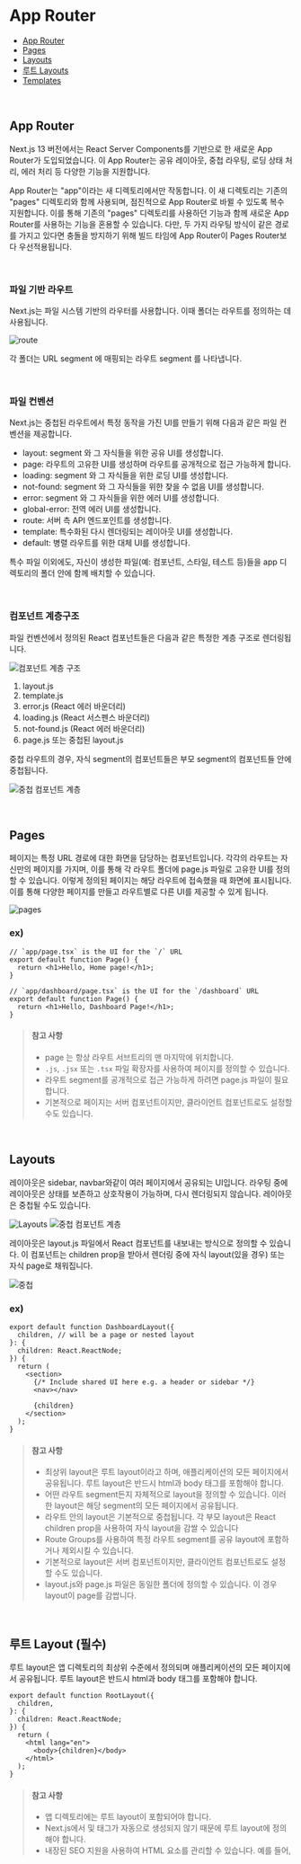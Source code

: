 # App Router

- [App Router](#app-router-1)
- [Pages](#pages)
- [Layouts](#layouts)
- [루트 Layouts](#루트-layout-필수)
- [Templates](#templates)

<br>

## App Router

Next.js 13 버전에서는 React Server Components를 기반으로 한 새로운 App Router가 도입되었습니다. 이 App Router는 공유 레이아웃, 중첩 라우팅, 로딩 상태 처리, 에러 처리 등 다양한 기능을 지원합니다.

App Router는 "app"이라는 새 디렉토리에서만 작동합니다. 이 새 디렉토리는 기존의 "pages" 디렉토리와 함께 사용되며, 점진적으로 App Router로 바뀔 수 있도록 복수 지원합니다. 이를 통해 기존의 "pages" 디렉토리를 사용하던 기능과 함께 새로운 App Router를 사용하는 기능을 혼용할 수 있습니다. 다만, 두 가지 라우팅 방식이 같은 경로를 가지고 있다면 충돌을 방지하기 위해 빌드 타임에 App Router이 Pages Router보다 우선적용됩니다.

<br>

### 파일 기반 라우트

Next.js는 파일 시스템 기반의 라우터를 사용합니다. 이때 폴더는 라우트를 정의하는 데 사용됩니다.

![route](https://nextjs.org/_next/image?url=%2Fdocs%2Flight%2Froute-segments-to-path-segments.png&w=1920&q=75&dpl=dpl_3guogY6YECQnnD8P1bp8UJe7CDCH)

각 폴더는 URL segment 에 매핑되는 라우트 segment 를 나타냅니다.

<br>

### 파일 컨벤션

Next.js는 중첩된 라우트에서 특정 동작을 가진 UI를 만들기 위해 다음과 같은 파일 컨벤션을 제공합니다.

- layout: segment 와 그 자식들을 위한 공유 UI를 생성합니다.
- page: 라우트의 고유한 UI를 생성하며 라우트를 공개적으로 접근 가능하게 합니다.
- loading: segment 와 그 자식들을 위한 로딩 UI를 생성합니다.
- not-found: segment 와 그 자식들을 위한 찾을 수 없음 UI를 생성합니다.
- error: segment 와 그 자식들을 위한 에러 UI를 생성합니다.
- global-error: 전역 에러 UI를 생성합니다.
- route: 서버 측 API 엔드포인트를 생성합니다.
- template: 특수화된 다시 렌더링되는 레이아웃 UI를 생성합니다.
- default: 병렬 라우트를 위한 대체 UI를 생성합니다.

특수 파일 이외에도, 자신이 생성한 파일(예: 컴포넌트, 스타일, 테스트 등)들을 app 디렉토리의 폴더 안에 함께 배치할 수 있습니다.

<br>

### 컴포넌트 계층구조

파일 컨벤션에서 정의된 React 컴포넌트들은 다음과 같은 특정한 계층 구조로 렌더링됩니다.

![컴포넌트 계층 구조](https://nextjs.org/_next/image?url=%2Fdocs%2Flight%2Ffile-conventions-component-hierarchy.png&w=1920&q=75&dpl=dpl_Ev1SSnkTzSfmJGJRmYbn4JZhjkvm)

1. layout.js
2. template.js
3. error.js (React 에러 바운더리)
4. loading.js (React 서스펜스 바운더리)
5. not-found.js (React 에러 바운더리)
6. page.js 또는 중첩된 layout.js

중첩 라우트의 경우, 자식 segment의 컴포넌트들은 부모 segment의 컴포넌트들 안에 중첩됩니다.

![중첩 컴포넌트 계층](https://nextjs.org/_next/image?url=%2Fdocs%2Flight%2Fnested-file-conventions-component-hierarchy.png&w=1920&q=75&dpl=dpl_Ev1SSnkTzSfmJGJRmYbn4JZhjkvm)

<br>

## Pages

페이지는 특정 URL 경로에 대한 화면을 담당하는 컴포넌트입니다. 각각의 라우트는 자신만의 페이지를 가지며, 이를 통해 각 라우트 폴더에 page.js 파일로 고유한 UI를 정의할 수 있습니다. 이렇게 정의된 페이지는 해당 라우트에 접속했을 때 화면에 표시됩니다. 이를 통해 다양한 페이지를 만들고 라우트별로 다른 UI를 제공할 수 있게 됩니다.

![pages](https://nextjs.org/_next/image?url=%2Fdocs%2Flight%2Fpage-special-file.png&w=1920&q=75&dpl=dpl_BfrsMtEkFNtWCS4n2Nhqya4WuovP)

### ex)

```tsx
// `app/page.tsx` is the UI for the `/` URL
export default function Page() {
  return <h1>Hello, Home page!</h1>;
}
```

```tsx
// `app/dashboard/page.tsx` is the UI for the `/dashboard` URL
export default function Page() {
  return <h1>Hello, Dashboard Page!</h1>;
}
```

> #### 참고 사항
>
> - page 는 항상 라우트 서브트리의 맨 마지막에 위치합니다.
> - `.js`, `.jsx` 또는 `.tsx` 파일 확장자를 사용하여 페이지를 정의할 수 있습니다.
> - 라우트 segment를 공개적으로 접근 가능하게 하려면 page.js 파일이 필요합니다.
> - 기본적으로 페이지는 서버 컴포넌트이지만, 클라이언트 컴포넌트로도 설정할 수도 있습니다.

<br>

## Layouts

레이아웃은 sidebar, navbar와같이 여러 페이지에서 공유되는 UI입니다. 라우팅 중에 레이아웃은 상태를 보존하고 상호작용이 가능하며, 다시 렌더링되지 않습니다. 레이아웃은 중첩될 수도 있습니다.

![Layouts](https://nextjs.org/_next/image?url=%2Fdocs%2Flight%2Flayout-special-file.png&w=1920&q=75&dpl=dpl_BfrsMtEkFNtWCS4n2Nhqya4WuovP)
![중첩 컴포넌트 계층](https://nextjs.org/_next/image?url=%2Fdocs%2Flight%2Fnested-file-conventions-component-hierarchy.png&w=1920&q=75&dpl=dpl_Ev1SSnkTzSfmJGJRmYbn4JZhjkvm)

레이아웃은 layout.js 파일에서 React 컴포넌트를 내보내는 방식으로 정의할 수 있습니다. 이 컴포넌트는 children prop을 받아서 렌더링 중에 자식 layout(있을 경우) 또는 자식 page로 채워집니다.

![중첩](https://nextjs.org/_next/image?url=%2Fdocs%2Flight%2Fnested-layouts-ui.png&w=1920&q=75&dpl=dpl_7rjDJs5gNWrZ6yx12qkY2XTnnxuc)

### ex)

```tsx
export default function DashboardLayout({
  children, // will be a page or nested layout
}: {
  children: React.ReactNode;
}) {
  return (
    <section>
      {/* Include shared UI here e.g. a header or sidebar */}
      <nav></nav>

      {children}
    </section>
  );
}
```

> #### 참고 사항
>
> - 최상위 layout은 루트 layout이라고 하며, 애플리케이션의 모든 페이지에서 공유됩니다. 루트 layout은 반드시 html과 body 태그를 포함해야 합니다.
> - 어떤 라우트 segment든지 자체적으로 layout을 정의할 수 있습니다. 이러한 layout은 해당 segment의 모든 페이지에서 공유됩니다.
> - 라우트 안의 layout은 기본적으로 중첩됩니다. 각 부모 layout은 React children prop을 사용하여 자식 layout을 감쌀 수 있습니다
> - Route Groups를 사용하여 특정 라우트 segment를 공유 layout에 포함하거나 제외시킬 수 있습니다.
> - 기본적으로 layout은 서버 컴포넌트이지만, 클라이언트 컴포넌트로도 설정할 수도 있습니다.
> - layout.js와 page.js 파일은 동일한 폴더에 정의할 수 있습니다. 이 경우 layout이 page를 감쌉니다.

<br>

## 루트 Layout (필수)

루트 layout은 앱 디렉토리의 최상위 수준에서 정의되며 애플리케이션의 모든 페이지에서 공유됩니다. 루트 layout은 반드시 html과 body 태그를 포함해야 합니다.

```tsx
export default function RootLayout({
  children,
}: {
  children: React.ReactNode;
}) {
  return (
    <html lang="en">
      <body>{children}</body>
    </html>
  );
}
```

> #### 참고 사항
>
> - 앱 디렉토리에는 루트 layout이 포함되어야 합니다.
> - Next.js에서 <html> 및 <body> 태그가 자동으로 생성되지 않기 때문에 루트 layout에 정의해야 합니다.
> - 내장된 SEO 지원을 사용하여 <head> HTML 요소를 관리할 수 있습니다. 예를 들어, <title> 요소를 관리할 수 있습니다.

<br>

## Templates

템플릿은 레이아웃과 비슷한 역할을 하며, 자식 레이아웃이나 페이지를 감싸는 역할을 합니다. 하지만 템플릿으로 래핑된 페이지는 레이아웃과 달리 매번 리렌더링됩니다.

![template](https://nextjs.org/_next/image?url=%2Fdocs%2Flight%2Ftemplate-special-file.png&w=1920&q=75&dpl=dpl_7rjDJs5gNWrZ6yx12qkY2XTnnxuc)

일반적인 레이아웃은 라우트 간에 지속되며 상태를 보존하고 상호작용을 유지합니다. 이는 라우트를 전환할 때마다 레이아웃이 다시 렌더링되지 않는다는 것을 의미합니다.

반면에 템플릿은 라우트를 전환할 때마다 새로운 인스턴스로 마운트되고, 이전 상태나 상호작용이 유지되지 않습니다. 이는 템플릿이 "정적"이지 않고 매번 새로운 상태를 갖게 된다는 것을 의미합니다.

따라서 템플릿은 특정 상황에서만 사용하는 것이 좋습니다. 예를 들어, CSS나 애니메이션 라이브러리를 사용한 진입/이탈 애니메이션, useEffect를 사용한 기능(예: 페이지 조회 기록 기록)이나 useState를 사용한 특정 페이지 피드백 폼 등에 유용합니다. 또한 기본 프레임워크 동작을 변경하고 싶을 때도 템플릿을 사용할 수 있습니다. 하지만 일반적으로는 레이아웃을 사용하여 라우트 간에 상태를 유지하는 것이 좋습니다.
